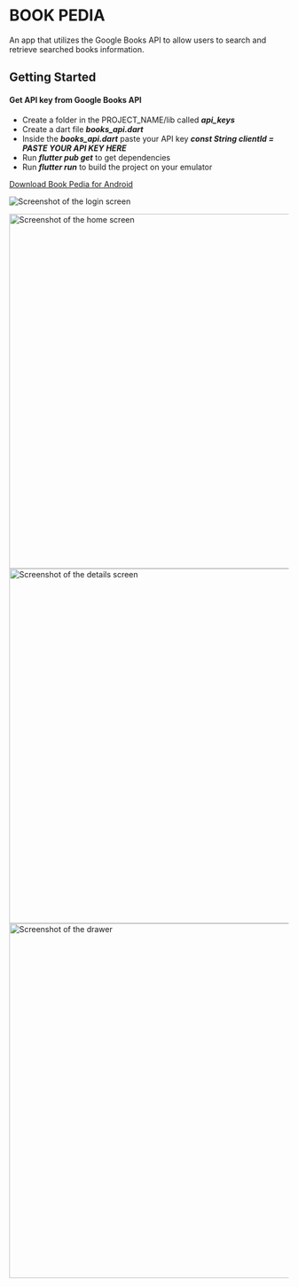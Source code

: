 # BOOK PEDIA

An app that utilizes the Google Books API to allow users to search and retrieve searched
books information.

## Getting Started

#### Get API key from Google Books API
- Create a folder in the PROJECT_NAME/lib called ***api_keys***
- Create a dart file ***books_api.dart*** 
- Inside the ***books_api.dart*** paste your API key ***const String clientId = PASTE YOUR API KEY HERE***
- Run ***flutter pub get*** to get dependencies
- Run ***flutter run*** to build the project on your emulator

[Download Book Pedia for Android](https://github.com/unknownaloy/book_pedia/blob/master/apk/book_pedia.apk)

![Screenshot of the login screen](https://drive.google.com/file/d/1osb3CmeRpLYdlVVDczpSH7SaK1DwcasR "Login Screen")

<img alt="Screenshot of the home screen" src="https://drive.google.com/file/d/1hU3odk1pT9JdPnjmRY-VBbo6oFLEkLYf" height="640"> 

<img alt="Screenshot of the details screen" src="https://drive.google.com/file/d/1KaVAMHl3iaekGoeossGb53jFf2vAbB54" height="640"> 

<img alt="Screenshot of the drawer" src="https://drive.google.com/file/d/1rqezYVlJ0pGeVcW0y4xP7HAZe3mh063r" height="640"> 

